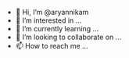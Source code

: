 - 👋 Hi, I’m @aryannikam
- 👀 I’m interested in ...
- 🌱 I’m currently learning ...
- 💞️ I’m looking to collaborate on ...
- 📫 How to reach me ...

<!---
aryannikam/aryannikam is a ✨ special ✨ repository because its `README.md` (this file) appears on your GitHub profile.
You can click the Preview link to take a look at your changes.
--->
